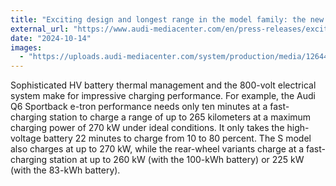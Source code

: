 ```yaml
---
title: "Exciting design and longest range in the model family: the new Audi Q6 Sportback e-tron"
external_url: "https://www.audi-mediacenter.com/en/press-releases/exciting-design-and-longest-range-in-the-model-family-the-new-audi-q6-sportback-e-tron-16295"
date: "2024-10-14"
images:
  - "https://uploads.audi-mediacenter.com/system/production/media/126449/images/88dcd024628514d7c33506467ae3e525d8a92453/A244297_web_640.jpg"
---
```


Sophisticated HV battery thermal management and the 800-volt electrical system make for impressive charging performance. For example, the Audi Q6 Sportback e-tron performance needs only ten minutes at a fast-charging station to charge a range of up to 265 kilometers at a maximum charging power of 270 kW under ideal conditions. It only takes the high-voltage battery 22 minutes to charge from 10 to 80 percent. The S model also charges at up to 270 kW, while the rear-wheel variants charge at a fast-charging station at up to 260 kW (with the 100-kWh battery) or 225 kW (with the 83-kWh battery).